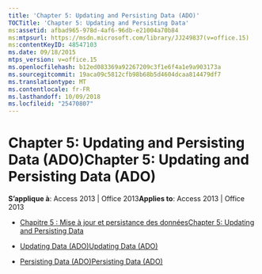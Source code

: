 ```yaml
---
title: 'Chapter 5: Updating and Persisting Data (ADO)'
TOCTitle: 'Chapter 5: Updating and Persisting Data'
ms:assetid: afbad965-978d-4af6-96db-e21004a70b84
ms:mtpsurl: https://msdn.microsoft.com/library/JJ249837(v=office.15)
ms:contentKeyID: 48547103
ms.date: 09/18/2015
mtps_version: v=office.15
ms.openlocfilehash: b12ed083369a92267209c3f1e6f4a1e9a903173a
ms.sourcegitcommit: 19aca09c5812cfb98b68b5d4604dcaa814479df7
ms.translationtype: MT
ms.contentlocale: fr-FR
ms.lasthandoff: 10/09/2018
ms.locfileid: "25470807"
---
```

# <a name="chapter-5-updating-and-persisting-data-ado"></a><span data-ttu-id="6d9a2-102">Chapter 5: Updating and Persisting Data (ADO)</span><span class="sxs-lookup"><span data-stu-id="6d9a2-102">Chapter 5: Updating and Persisting Data (ADO)</span></span>


<span data-ttu-id="6d9a2-103">**S’applique à**: Access 2013 | Office 2013</span><span class="sxs-lookup"><span data-stu-id="6d9a2-103">**Applies to**: Access 2013 | Office 2013</span></span>



  - [<span data-ttu-id="6d9a2-104">Chapitre 5 : Mise à jour et persistance des données</span><span class="sxs-lookup"><span data-stu-id="6d9a2-104">Chapter 5: Updating and Persisting Data</span></span>](chapter-5-updating-and-persisting-data.md)

  - [<span data-ttu-id="6d9a2-105">Updating Data (ADO)</span><span class="sxs-lookup"><span data-stu-id="6d9a2-105">Updating Data (ADO)</span></span>](updating-data-ado.md)

  - [<span data-ttu-id="6d9a2-106">Persisting Data (ADO)</span><span class="sxs-lookup"><span data-stu-id="6d9a2-106">Persisting Data (ADO)</span></span>](persisting-data-ado.md)

